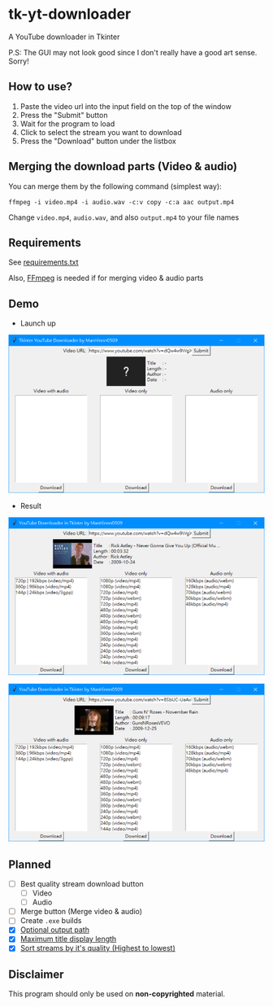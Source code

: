 # tk-yt-downloader

A YouTube downloader in Tkinter

P.S: The GUI may not look good since I don't really have a good art sense. Sorry!

## How to use?

1) Paste the video url into the input field on the top of the window
2) Press the "Submit" button
3) Wait for the program to load
4) Click to select the stream you want to download
5) Press the "Download" button under the listbox

## Merging the download parts (Video & audio)

You can merge them by the following command (simplest way):

```
ffmpeg -i video.mp4 -i audio.wav -c:v copy -c:a aac output.mp4
```

Change `video.mp4`, `audio.wav`, and also `output.mp4` to your file names

## Requirements

See [requirements.txt](./requirements.txt)

Also, [FFmpeg](https://github.com/FFmpeg/FFmpeg) is needed if for merging video & audio parts

## Demo

* Launch up

![](./img/example/example_default.png)

* Result

![](./img/example/example_result.png)

![](./img/example/example_result_2.png)

## Planned

* [ ] Best quality stream download button
    * [ ] Video
    * [ ] Audio
* [ ] Merge button (Merge video & audio)
* [ ] Create `.exe` builds
* [x] [Optional output path](https://github.com/ManHinnn0509/tk-yt-downloader/commit/69ecfc142d82d5ada2cc9429a0a1624b992b4ed8)
* [x] [Maximum title display length](https://github.com/ManHinnn0509/tk-yt-downloader/commit/b9ca71bd3ba68379bfba92f49a93a23b6f8b6605)
* [x] [Sort streams by it's quality (Highest to lowest)](https://github.com/ManHinnn0509/tk-yt-downloader/commit/b9ca71bd3ba68379bfba92f49a93a23b6f8b6605)

## Disclaimer

This program should only be used on **non-copyrighted** material.

